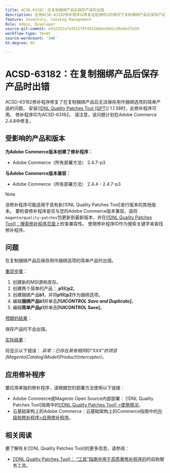 ```yaml
---
title: ACSD-63182：在复制捆绑产品后保存产品时出错
description: 应用ACSD-63182修补程序以修复在启用MSI的情况下复制捆绑产品后保存产品时出现错误的Adobe Commerce问题。
feature: Inventory, Catalog Management
Role: Admin, Developer
source-git-commit: e532323a743512f0fdd12b6ba30d1c56e8e37e20
workflow-type: tm+mt
source-wordcount: '346'
ht-degree: 0%

---
```



# ACSD-63182：在复制捆绑产品后保存产品时出错

ACSD-63182修补程序修复了在复制捆绑产品后无法保存用作捆绑选项的简单产品的问题。 安装[[!DNL Quality Patches Tool (QPT)]](/help/tools/quality-patches-tool/quality-patches-tool-to-self-serve-quality-patches.md) 1.1.58时，此修补程序可用。 修补程序ID为ACSD-63182。 请注意，该问题计划在Adobe Commerce 2.4.8中修复。

## 受影响的产品和版本

**为Adobe Commerce版本创建了修补程序：**

* Adobe Commerce（所有部署方法） 2.4.7-p3

**与Adobe Commerce版本兼容：**

* Adobe Commerce（所有部署方法） 2.4.4 - 2.4.7-p3

>[!NOTE]
>
>该修补程序可能适用于具有新[!DNL Quality Patches Tool]发行版本的其他版本。 要检查修补程序是否与您的Adobe Commerce版本兼容，请将`magento/quality-patches`包更新到最新版本，并在[[!DNL Quality Patches Tool]：搜索修补程序页面](https://experienceleague.adobe.com/tools/commerce-quality-patches/index.html?lang=zh-Hans)上检查兼容性。 使用修补程序ID作为搜索关键字来查找修补程序。

## 问题

在复制捆绑产品后保存用作捆绑选项的简单产品时出错。

<u>重现步骤</u>：

1. 创建新的MSI源和库存。
1. 创建两个简单的产品： **p1**&#x200B;和&#x200B;**p2**。
1. 创建捆绑产品&#x200B;**b1**，并将&#x200B;**p1**&#x200B;和&#x200B;**p2**&#x200B;作为捆绑选项。
1. 编辑&#x200B;**捆绑产品b1**&#x200B;并单击&#x200B;***[!UICONTROL Save and Duplicate]***。
1. 编辑&#x200B;**简单产品p1**&#x200B;并单击&#x200B;**[!UICONTROL Save]**。

<u>预期的结果</u>：

保存产品时不会出错。

<u>实际结果</u>：

将显示以下错误：
*异常：已存在具有相同ID“XXX”的项目(Magento\Catalog\Model\Product\Interceptor)。*

## 应用修补程序

要应用单独的修补程序，请根据您的部署方法使用以下链接：

* Adobe Commerce或Magento Open Source内部部署： [!DNL Quality Patches Tool]指南中的[[!DNL Quality Patches Tool] >使用情况](/help/tools/quality-patches-tool/usage.md)。
* 云基础架构上的Adobe Commerce：云基础架构上的Commerce指南中的[升级和修补程序>应用修补程序](https://experienceleague.adobe.com/docs/commerce-cloud-service/user-guide/develop/upgrade/apply-patches.html?lang=zh-Hans)。

## 相关阅读

要了解有关[!DNL Quality Patches Tool]的更多信息，请参阅：

* [[!DNL Quality Patches Tool]： “工具”指南中用于高质量修补程序的](/help/tools/quality-patches-tool/quality-patches-tool-to-self-serve-quality-patches.md)的自助服务工具。
